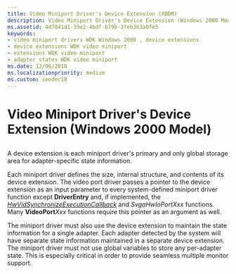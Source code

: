 ```yaml
---
title: Video Miniport Driver's Device Extension (XDDM)
description: Video Miniport Driver's Device Extension (Windows 2000 Model)
ms.assetid: 4d7841d1-39e2-4bdf-b79b-3feb363a0fe5
keywords:
- video miniport drivers WDK Windows 2000 , device extensions
- device extensions WDK video miniport
- extensions WDK video miniport
- adapter states WDK video miniport
ms.date: 12/06/2018
ms.localizationpriority: medium
ms.custom: seodec18
---
```


# Video Miniport Driver's Device Extension (Windows 2000 Model)


## <span id="ddk_video_miniport_driver_s_device_extension_windows_2000_model__gg"></span><span id="DDK_VIDEO_MINIPORT_DRIVER_S_DEVICE_EXTENSION_WINDOWS_2000_MODEL__GG"></span>


A device extension is each miniport driver's primary and only global storage area for adapter-specific state information.

Each miniport driver defines the size, internal structure, and contents of its device extension. The video port driver passes a pointer to the device extension as an input parameter to every system-defined miniport driver function except **DriverEntry** and, if implemented, the [*HwVidSynchronizeExecutionCallback*](https://docs.microsoft.com/windows-hardware/drivers/ddi/video/nc-video-pminiport_synchronize_routine) and *SvgaHwIoPortXxx* functions. Many **VideoPort**_Xxx_ functions require this pointer as an argument as well.

The miniport driver must also use the device extension to maintain the state information for a single adapter. Each adapter detected by the system will have separate state information maintained in a separate device extension. The miniport driver must not use global variables to store any per-adapter state. This is especially critical in order to provide seamless multiple monitor support.

 

 





